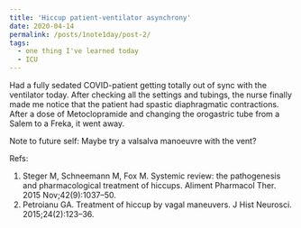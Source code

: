 ```yaml
---
title: 'Hiccup patient-ventilator asynchrony'
date: 2020-04-14
permalink: /posts/1note1day/post-2/
tags:
  - one thing I've learned today
  - ICU
---
```


Had a fully sedated COVID-patient getting totally out of sync with the ventilator today. After checking all the settings and tubings, the nurse finally made me notice that the patient had spastic diaphragmatic contractions. 
After a dose of Metoclopramide and changing the orogastric tube from a Salem to a Freka, it went away. 

Note to future self: Maybe try a valsalva manoeuvre with the vent?

Refs:
1. Steger M, Schneemann M, Fox M. Systemic review: the pathogenesis and pharmacological treatment of hiccups. Aliment Pharmacol Ther. 2015 Nov;42(9):1037–50. 
2. Petroianu GA. Treatment of hiccup by vagal maneuvers. J Hist Neurosci. 2015;24(2):123–36. 
